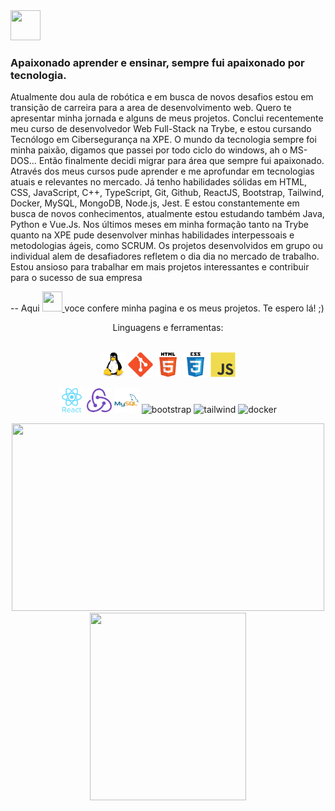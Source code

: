<a href="https://www.linkedin.com/in/alexandre-belem21/" target="_blank">
  <img src="https://i.ibb.co/Kx2GSrT/linkedin.png" width="48px" height="48px">
</a>

###  Apaixonado aprender e ensinar, sempre fui apaixonado por tecnologia.
Atualmente dou aula de robótica e em busca de novos desafios estou em transição de carreira para a area de desenvolvimento web. Quero te apresentar minha jornada e alguns de meus projetos.
Conclui recentemente meu curso de desenvolvedor Web Full-Stack na Trybe, e estou cursando Tecnólogo em Cibersegurança na XPE.
O mundo da tecnologia sempre foi minha paixão, digamos que passei por todo ciclo do windows, ah o MS-DOS... Então finalmente decidi migrar para área que sempre fui apaixonado. Através dos meus cursos pude aprender e me aprofundar em tecnologias atuais e relevantes no mercado.
Já tenho habilidades sólidas em HTML, CSS, JavaScript, C++, TypeScript, Git, Github, ReactJS, Bootstrap, Tailwind, Docker, MySQL, MongoDB, Node.js, Jest. E estou constantemente em busca de novos conhecimentos, atualmente estou estudando também Java, Python e Vue.Js.
Nos últimos meses em minha formação tanto na Trybe quanto na XPE pude desenvolver minhas habilidades interpessoais e metodologias ágeis, como SCRUM. Os projetos desenvolvidos em grupo ou individual alem de desafiadores refletem o dia dia no mercado de trabalho.
Estou ansioso para trabalhar em mais projetos interessantes e contribuir para o sucesso de sua empresa 

-- Aqui <a href="https://alexandrebelem.vercel.app/ " target="_blank">
  <img src="https://user-images.githubusercontent.com/103572567/214209459-7f4f4a9d-1a0b-4fc6-b455-c1cbc4c6d624.png" width="32px" height="32px">
</a> voce confere minha pagina e os meus projetos. Te espero lá! ;)




<div align="center">
Linguagens e ferramentas:
<br></br>
<p>
   <img src="https://raw.githubusercontent.com/devicons/devicon/master/icons/linux/linux-original.svg" alt="linux" width="40" height="40" />
  <img src="https://raw.githubusercontent.com/devicons/devicon/master/icons/git/git-original.svg" alt="git" width="40" height="40"/> 
  <img src="https://raw.githubusercontent.com/devicons/devicon/master/icons/html5/html5-original-wordmark.svg" alt="html5" width="40" height="40"/> 
  <img src="https://raw.githubusercontent.com/devicons/devicon/master/icons/css3/css3-original-wordmark.svg" alt="css3" width="40" height="40"/> 
  <img src="https://raw.githubusercontent.com/devicons/devicon/master/icons/javascript/javascript-original.svg" alt="javascript" width="40" height="40"/> 
</p><p>  
  <img src="https://raw.githubusercontent.com/devicons/devicon/master/icons/react/react-original-wordmark.svg" alt="react" width="40" height="40"/> 
  <img src="https://raw.githubusercontent.com/devicons/devicon/master/icons/redux/redux-original.svg" alt="redux" width="40" height="40"/> 
  <img src="https://raw.githubusercontent.com/devicons/devicon/master/icons/mysql/mysql-original-wordmark.svg" alt="mysql" width="40" height="40"/> 
  <img  src="https://user-images.githubusercontent.com/103572567/214187517-3a7b4d63-90fa-4040-b804-bd16c0950c5e.png" alt="bootstrap" width="40" height="40"/>
  <img  src="https://user-images.githubusercontent.com/103572567/214187988-edcb93b4-6a4a-4273-86f5-7b5ece8237e3.png" alt="tailwind" width="40" height="40"/>
  <img  src="https://user-images.githubusercontent.com/103572567/214191204-a63acedd-d1b6-438e-9f30-025d1e7af83c.png" alt="docker" width="40" height="40"/>
</p>


<img src="https://github-readme-stats-git-masterrstaa-rickstaa.vercel.app/api?username=alexandrebelem21&theme=onedark"  width="500" height="300"/>
<img src="https://github-readme-stats.vercel.app/api/top-langs/?username=alexandrebelem21&theme=onedark" width="250" height="300" />

  </div>
